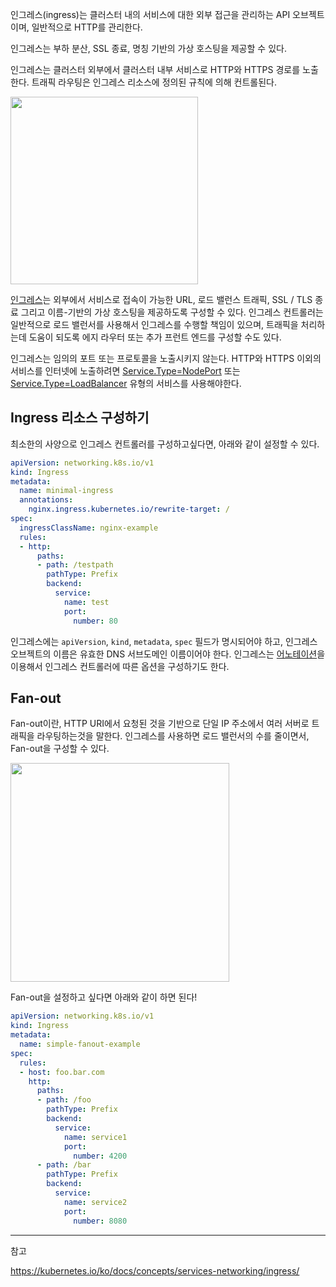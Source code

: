 
인그레스(ingress)는 클러스터 내의 서비스에 대한 외부 접근을 관리하는 API 오브젝트이며, 일반적으로 HTTP를 관리한다.

인그레스는 부하 분산, SSL 종료, 명칭 기반의 가상 호스팅을 제공할 수 있다.

인그레스는 클러스터 외부에서 클러스터 내부 서비스로 HTTP와 HTTPS 경로를 노출한다. 트래픽 라우팅은 인그레스 리소스에 정의된 규칙에 의해 컨트롤된다.

<img src="https://user-images.githubusercontent.com/81006587/215076818-103ab531-9dfb-4c88-ad65-b53dca71f236.png" height=300px>

[인그레스](https://kubernetes.io/docs/reference/generated/kubernetes-api/v1.26/#ingress-v1-networking-k8s-io)는 외부에서 서비스로 접속이 가능한 URL, 로드 밸런스 트래픽, SSL / TLS 종료 그리고 이름-기반의 가상 호스팅을 제공하도록 구성할 수 있다. 인그레스 컨트롤러는 일반적으로 로드 밸런서를 사용해서 인그레스를 수행할 책임이 있으며, 트래픽을 처리하는데 도움이 되도록 에지 라우터 또는 추가 프런트 엔드를 구성할 수도 있다.

인그레스는 임의의 포트 또는 프로토콜을 노출시키지 않는다. HTTP와 HTTPS 이외의 서비스를 인터넷에 노출하려면 [Service.Type=NodePort](https://kubernetes.io/ko/docs/concepts/services-networking/service/#type-nodeport) 또는 [Service.Type=LoadBalancer](https://kubernetes.io/ko/docs/concepts/services-networking/service/#loadbalancer) 유형의 서비스를 사용해야한다.

## Ingress 리소스 구성하기

최소한의 사양으로 인그레스 컨트롤러를 구성하고싶다면, 아래와 같이 설정할 수 있다.

```yml
apiVersion: networking.k8s.io/v1
kind: Ingress
metadata:
  name: minimal-ingress
  annotations:
    nginx.ingress.kubernetes.io/rewrite-target: /
spec:
  ingressClassName: nginx-example
  rules:
  - http:
      paths:
      - path: /testpath
        pathType: Prefix
        backend:
          service:
            name: test
            port:
              number: 80
```

인그레스에는 `apiVersion`, `kind`, `metadata`, `spec` 필드가 명시되어야 하고, 인그레스 오브젝트의 이름은 유효한 DNS 서브도메인 이름이어야 한다. 인그레스는 [어노테이션](https://github.com/kubernetes/ingress-nginx/blob/main/docs/examples/rewrite/README.md)을 이용해서 인그레스 컨트롤러에 따른 옵션을 구성하기도 한다.

## Fan-out

Fan-out이란, HTTP URI에서 요청된 것을 기반으로 단일 IP 주소에서 여러 서버로 트래픽을 라우팅하는것을 말한다. 인그레스를 사용하면 로드 밸런서의 수를 줄이면서, Fan-out을 구성할 수 있다.

<img src="https://user-images.githubusercontent.com/81006587/215078518-e89405d1-bb53-4738-a992-9bcc7bda2a06.png" height=350px>

Fan-out을 설정하고 싶다면 아래와 같이 하면 된다!

```yml
apiVersion: networking.k8s.io/v1
kind: Ingress
metadata:
  name: simple-fanout-example
spec:
  rules:
  - host: foo.bar.com
    http:
      paths:
      - path: /foo
        pathType: Prefix
        backend:
          service:
            name: service1
            port:
              number: 4200
      - path: /bar
        pathType: Prefix
        backend:
          service:
            name: service2
            port:
              number: 8080
```

---

참고

https://kubernetes.io/ko/docs/concepts/services-networking/ingress/